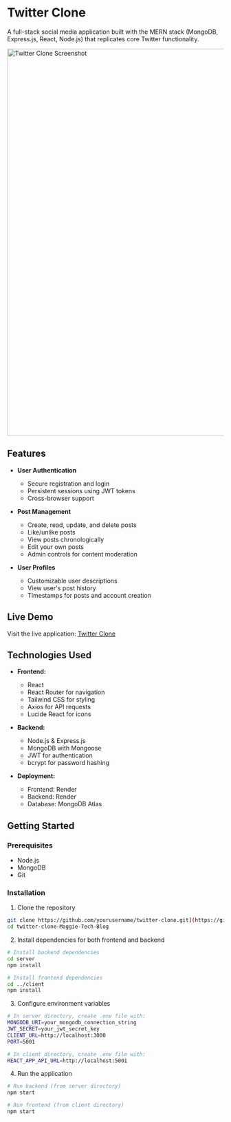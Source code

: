 # Twitter Clone

A full-stack social media application built with the MERN stack (MongoDB, Express.js, React, Node.js) that replicates core Twitter functionality.

<img width="900" height="auto" alt="Twitter Clone Screenshot" src="https://github.com/user-attachments/assets/07931438-325d-4428-8c51-ed4a12724d63" />

## Features

- **User Authentication**
  - Secure registration and login
  - Persistent sessions using JWT tokens
  - Cross-browser support

- **Post Management**
  - Create, read, update, and delete posts
  - Like/unlike posts
  - View posts chronologically
  - Edit your own posts
  - Admin controls for content moderation

- **User Profiles**
  - Customizable user descriptions
  - View user's post history
  - Timestamps for posts and account creation

## Live Demo

Visit the live application: [Twitter Clone](https://twitter-clone-frontend-u30x.onrender.com/)

## Technologies Used

- **Frontend:**
  - React
  - React Router for navigation
  - Tailwind CSS for styling
  - Axios for API requests
  - Lucide React for icons

- **Backend:**
  - Node.js & Express.js
  - MongoDB with Mongoose
  - JWT for authentication
  - bcrypt for password hashing

- **Deployment:**
  - Frontend: Render
  - Backend: Render
  - Database: MongoDB Atlas

## Getting Started

### Prerequisites

- Node.js
- MongoDB
- Git

### Installation

1. Clone the repository
```bash
git clone https://github.com/yourusername/twitter-clone.git](https://github.com/maggieliu11/twitter-clone-Maggie-Tech-Blog.git
cd twitter-clone-Maggie-Tech-Blog
```

2. Install dependencies for both frontend and backend
```bash
# Install backend dependencies
cd server
npm install

# Install frontend dependencies
cd ../client
npm install
```

3. Configure environment variables
```bash
# In server directory, create .env file with:
MONGODB_URI=your_mongodb_connection_string
JWT_SECRET=your_jwt_secret_key
CLIENT_URL=http://localhost:3000
PORT=5001

# In client directory, create .env file with:
REACT_APP_API_URL=http://localhost:5001
```

4. Run the application
```bash
# Run backend (from server directory)
npm start

# Run frontend (from client directory)
npm start
```
